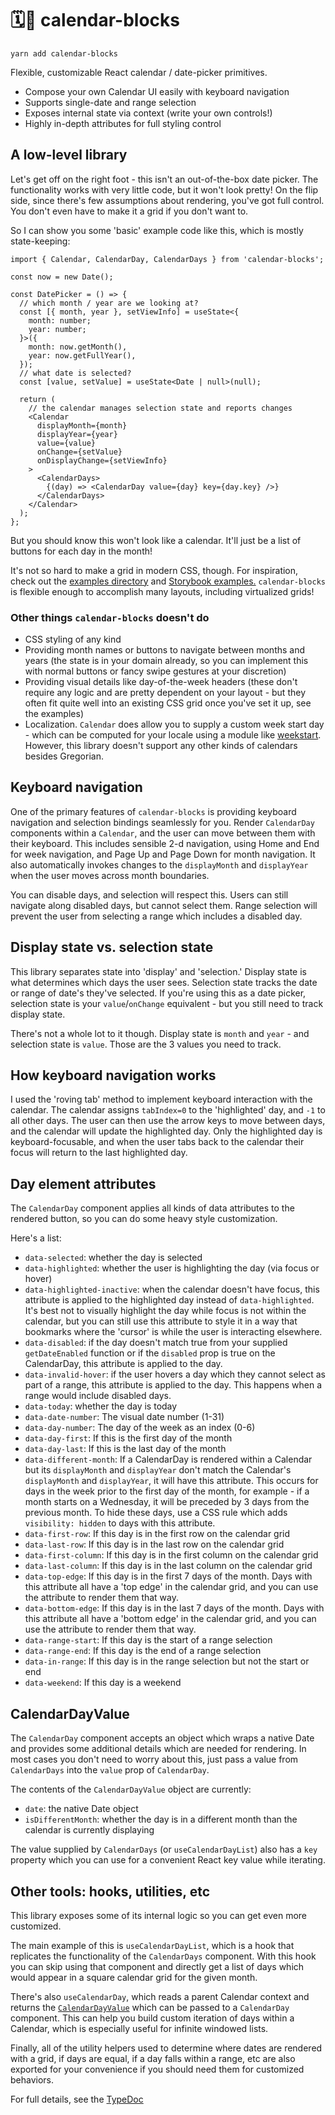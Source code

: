 # 🗓🧱 calendar-blocks

```
yarn add calendar-blocks
```

Flexible, customizable React calendar / date-picker primitives.

- Compose your own Calendar UI easily with keyboard navigation
- Supports single-date and range selection
- Exposes internal state via context (write your own controls!)
- Highly in-depth attributes for full styling control

## A low-level library

Let's get off on the right foot - this isn't an out-of-the-box date picker. The functionality works with very little code, but it won't look pretty! On the flip side, since there's few assumptions about rendering, you've got full control. You don't even have to make it a grid if you don't want to.

So I can show you some 'basic' example code like this, which is mostly state-keeping:

```tsx
import { Calendar, CalendarDay, CalendarDays } from 'calendar-blocks';

const now = new Date();

const DatePicker = () => {
  // which month / year are we looking at?
  const [{ month, year }, setViewInfo] = useState<{
    month: number;
    year: number;
  }>({
    month: now.getMonth(),
    year: now.getFullYear(),
  });
  // what date is selected?
  const [value, setValue] = useState<Date | null>(null);

  return (
    // the calendar manages selection state and reports changes
    <Calendar
      displayMonth={month}
      displayYear={year}
      value={value}
      onChange={setValue}
      onDisplayChange={setViewInfo}
    >
      <CalendarDays>
        {(day) => <CalendarDay value={day} key={day.key} />}
      </CalendarDays>
    </Calendar>
  );
};
```

But you should know this won't look like a calendar. It'll just be a list of buttons for each day in the month!

It's not so hard to make a grid in modern CSS, though. For inspiration, check out the [examples directory](https://github.com/a-type/calendar-blocks/tree/main/homepage/src/examples) and [Storybook examples.](https://a-type.github.io/calendar-blocks/storybook) `calendar-blocks` is flexible enough to accomplish many layouts, including virtualized grids!

### Other things `calendar-blocks` doesn't do

- CSS styling of any kind
- Providing month names or buttons to navigate between months and years (the state is in your domain already, so you can implement this with normal buttons or fancy swipe gestures at your discretion)
- Providing visual details like day-of-the-week headers (these don't require any logic and are pretty dependent on your layout - but they often fit quite well into an existing CSS grid once you've set it up, see the examples)
- Localization. `Calendar` does allow you to supply a custom week start day - which can be computed for your locale using a module like [weekstart](https://github.com/gamtiq/weekstart). However, this library doesn't support any other kinds of calendars besides Gregorian.

## Keyboard navigation

One of the primary features of `calendar-blocks` is providing keyboard navigation and selection bindings seamlessly for you. Render `CalendarDay` components within a `Calendar`, and the user can move between them with their keyboard. This includes sensible 2-d navigation, using Home and End for week navigation, and Page Up and Page Down for month navigation. It also automatically invokes changes to the `displayMonth` and `displayYear` when the user moves across month boundaries.

You can disable days, and selection will respect this. Users can still navigate along disabled days, but cannot select them. Range selection will prevent the user from selecting a range which includes a disabled day.

## Display state vs. selection state

This library separates state into 'display' and 'selection.' Display state is what determines which days the user sees. Selection state tracks the date or range of date's they've selected. If you're using this as a date picker, selection state is your `value`/`onChange` equivalent - but you still need to track display state.

There's not a whole lot to it though. Display state is `month` and `year` - and selection state is `value`. Those are the 3 values you need to track.

## How keyboard navigation works

I used the 'roving tab' method to implement keyboard interaction with the calendar. The calendar assigns `tabIndex=0` to the 'highlighted' day, and `-1` to all other days. The user can then use the arrow keys to move between days, and the calendar will update the highlighted day. Only the highlighted day is keyboard-focusable, and when the user tabs back to the calendar their focus will return to the last highlighted day.

## Day element attributes

The `CalendarDay` component applies all kinds of data attributes to the rendered button, so you can do some heavy style customization.

Here's a list:

- `data-selected`: whether the day is selected
- `data-highlighted`: whether the user is highlighting the day (via focus or hover)
- `data-highlighted-inactive`: when the calendar doesn't have focus, this attribute is applied to the highlighted day instead of `data-highlighted`. It's best not to visually highlight the day while focus is not within the calendar, but you can still use this attribute to style it in a way that bookmarks where the 'cursor' is while the user is interacting elsewhere.
- `data-disabled`: if the day doesn't match true from your supplied `getDateEnabled` function or if the `disabled` prop is true on the CalendarDay, this attribute is applied to the day.
- `data-invalid-hover`: if the user hovers a day which they cannot select as part of a range, this attribute is applied to the day. This happens when a range would include disabled days.
- `data-today`: whether the day is today
- `data-date-number`: The visual date number (1-31)
- `data-day-number`: The day of the week as an index (0-6)
- `data-day-first`: If this is the first day of the month
- `data-day-last`: If this is the last day of the month
- `data-different-month`: If a CalendarDay is rendered within a Calendar but its `displayMonth` and `displayYear` don't match the Calendar's `displayMonth` and `displayYear`, it will have this attribute. This occurs for days in the week prior to the first day of the month, for example - if a month starts on a Wednesday, it will be preceded by 3 days from the previous month. To hide these days, use a CSS rule which adds `visibility: hidden` to days with this attribute.
- `data-first-row`: If this day is in the first row on the calendar grid
- `data-last-row`: If this day is in the last row on the calendar grid
- `data-first-column`: If this day is in the first column on the calendar grid
- `data-last-column`: If this day is in the last column on the calendar grid
- `data-top-edge`: If this day is in the first 7 days of the month. Days with this attribute all have a 'top edge' in the calendar grid, and you can use the attribute to render them that way.
- `data-bottom-edge`: If this day is in the last 7 days of the month. Days with this attribute all have a 'bottom edge' in the calendar grid, and you can use the attribute to render them that way.
- `data-range-start`: If this day is the start of a range selection
- `data-range-end`: If this day is the end of a range selection
- `data-in-range`: If this day is in the range selection but not the start or end
- `data-weekend`: If this day is a weekend

## CalendarDayValue

The `CalendarDay` component accepts an object which wraps a native Date and provides some additional details which are needed for rendering. In most cases you don't need to worry about this, just pass a value from `CalendarDays` into the `value` prop of `CalendarDay`.

The contents of the `CalendarDayValue` object are currently:

- `date`: the native Date object
- `isDifferentMonth`: whether the day is in a different month than the calendar is currently displaying

The value supplied by `CalendarDays` (or `useCalendarDayList`) also has a `key` property which you can use for a convenient React key value while iterating.

## Other tools: hooks, utilities, etc

This library exposes some of its internal logic so you can get even more customized.

The main example of this is `useCalendarDayList`, which is a hook that replicates the functionality of the `CalendarDays` component. With this hook you can skip using that component and directly get a list of days which would appear in a square calendar grid for the given month.

There's also `useCalendarDay`, which reads a parent Calendar context and returns the [`CalendarDayValue`](#CalendarDayValue) which can be passed to a `CalendarDay` component. This can help you build custom iteration of days within a Calendar, which is especially useful for infinite windowed lists.

Finally, all of the utility helpers used to determine where dates are rendered with a grid, if days are equal, if a day falls within a range, etc are also exported for your convenience if you should need them for customized behaviors.

For full details, see the [TypeDoc](https://a-type.github.io/calendar-blocks/lib)
